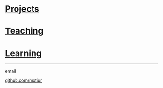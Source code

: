 # [Projects](/projects)   
# [Teaching](/teaching)   
# [Learning](/learning)

* * *

[email](mailto:mohammadmmotiurrahman@gmail.com)  

[github.com/motiur](https://github.com/motiur)
